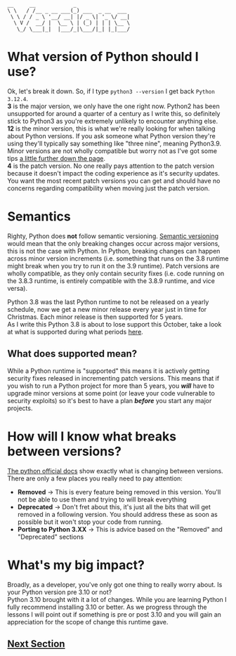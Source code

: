 ```
__     __            _                 
\ \   / /__ _ __ ___(_) ___  _ __  ___ 
 \ \ / / _ \ '__/ __| |/ _ \| '_ \/ __|
  \ V /  __/ |  \__ \ | (_) | | | \__ \
   \_/ \___|_|  |___/_|\___/|_| |_|___/
```
# What version of Python should I use?
Ok, let's break it down. So, if I type `python3 --version` I get back `Python 3.12.4`.  
**3** is the major version, we only have the one right now. Python2 has been unsupported for around a quarter of a century as I write this, so definitely stick to Python3 as you're extremely unlikely to encounter anything else.  
**12** is the minor version, this is what we're really looking for when talking about Python versions. If you ask someone what Python version they're using they'll typically say something like "three nine", meaning Python3.9. Minor versions are not wholly compatible but worry not as I've got some tips [a little further down the page](#how-will-i-know-what-breaks-between-versions).  
**4** is the patch version. No one really pays attention to the patch version because it doesn't impact the coding experience as it's security updates. You want the most recent patch versions you can get and should have no concerns regarding compatibility when moving just the patch version.

# Semantics
Righty, Python does **not** follow semantic versioning. [Semantic versioning](https://semver.org/) would mean that the only breaking changes occur across major versions, this is not the case with Python. In Python, breaking changes can happen across minor version increments (i.e. something that runs on the 3.8 runtime might break when you try to run it on the 3.9 runtime). Patch versions are wholly compatible, as they only contain security fixes (i.e. code running on the 3.8.3 runtime, is entirely compatible with the 3.8.9 runtime, and vice versa).

Python 3.8 was the last Python runtime to not be released on a yearly schedule, now we get a new minor release every year just in time for Christmas. Each minor release is then supported for 5 years.  
As I write this Python 3.8 is about to lose support this October, take a look at what is supported during what periods [here](https://devguide.python.org/versions/).

## What does supported mean?
While a Python runtime is "supported" this means it is actively getting security fixes released in incrementing patch versions. This means that if you wish to run a Python project for more than 5 years, you **_will_** have to upgrade minor versions at some point (or leave your code vulnerable to security exploits) so it's best to have a plan **_before_** you start any major projects.

# How will I know what breaks between versions?
[The python official docs](https://docs.python.org/3/contents.html) show exactly what is changing between versions. There are only a few places you really need to pay attention:
* **Removed** -> This is every feature being removed in this version. You'll not be able to use them and trying to will break everything
* **Deprecated** -> Don't fret about this, it's just all the bits that will get removed in a following version. You should address these as soon as possible but it won't stop your code from running.
* **Porting to Python 3.XX** -> This is advice based on the "Removed" and "Deprecated" sections

# What's my big impact?
Broadly, as a developer, you've only got one thing to really worry about. Is your Python version pre 3.10 or not?  
Python 3.10 brought with it a lot of changes. While you are learning Python I fully recommend installing 3.10 or better. As we progress through the lessons I will point out if something is pre or post 3.10 and you will gain an appreciation for the scope of change this runtime gave.

## [Next Section](./02_getting-set_up.md)








